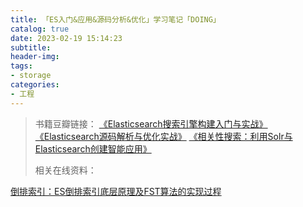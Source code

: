 ```yaml
---
title: 「ES入门&应用&源码分析&优化」学习笔记「DOING」
catalog: true
date: 2023-02-19 15:14:23
subtitle:
header-img:
tags:
- storage
categories:
- 工程
---
```


> 书籍豆瓣链接：
> [《Elasticsearch搜索引擎构建入门与实战》](https://book.douban.com/subject/35658411/)
> [《Elasticsearch源码解析与优化实战》](https://book.douban.com/subject/30386800/)
> [《相关性搜索：利用Solr与Elasticsearch创建智能应用》](https://book.douban.com/subject/27157298/)
> 
> 相关在线资料：

[倒排索引：ES倒排索引底层原理及FST算法的实现过程](https://blog.csdn.net/wlei0618/article/details/125846561)